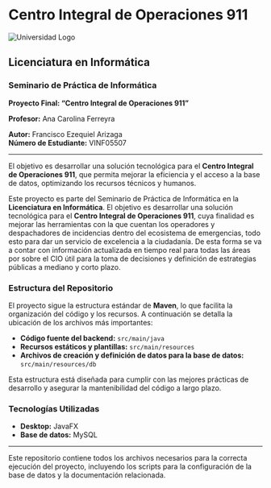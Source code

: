 # Centro Integral de Operaciones 911

![Universidad Logo](./logo.png)

## Licenciatura en Informática
### Seminario de Práctica de Informática
**Proyecto Final: “Centro Integral de Operaciones 911”**

**Profesor:** Ana Carolina Ferreyra  

**Autor:** Francisco Ezequiel Arizaga  
**Número de Estudiante:** VINF05507  

---

 El objetivo es desarrollar una solución tecnológica para el **Centro Integral de Operaciones 911**, que permita mejorar la eficiencia y el acceso a la base de datos, optimizando los recursos técnicos y humanos.

Este proyecto es parte del Seminario de Práctica de Informática en la **Licenciatura en Informática**. El objetivo es desarrollar una solución tecnológica para el **Centro Integral de Operaciones 911**, cuya finalidad es mejorar las herramientas con la que cuentan los operadores y despachadores de incidencias dentro del ecosistema de emergencias, todo esto para dar un servicio de excelencia a la ciudadanía. De esta forma se va a contar con información actualizada en tiempo real para todas las áreas por sobre el CIO útil para la toma de decisiones y definición de estrategias públicas a mediano y corto plazo.

### Estructura del Repositorio

El proyecto sigue la estructura estándar de **Maven**, lo que facilita la organización del código y los recursos. A continuación se detalla la ubicación de los archivos más importantes:

- **Código fuente del backend:** `src/main/java`
- **Recursos estáticos y plantillas:** `src/main/resources`
- **Archivos de creación y definición de datos para la base de datos:** `src/main/resources/db`

Esta estructura está diseñada para cumplir con las mejores prácticas de desarrollo y asegurar la mantenibilidad del código a largo plazo.

### Tecnologías Utilizadas

- **Desktop:** JavaFX
- **Base de datos:** MySQL

---

Este repositorio contiene todos los archivos necesarios para la correcta ejecución del proyecto, incluyendo los scripts para la configuración de la base de datos y la documentación relacionada.

